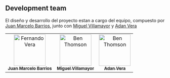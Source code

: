 <!-- # front-end-sfc
Examen primer parcial electiva III -->


## Development team

El diseño y desarrollo del proyecto estan a cargo del equipo,
compuesto por [Juan Marcelo Barrios](https://www.linkedin.com/in/juan-marcelo-barrios-rivas-b5aa29186/), junto con [Miguel Villamayor](https://www.linkedin.com/in/miguel-villamayor-547225181/) y [Adan Vera](https://www.linkedin.com/in/adanvera/) 

<table>
  <tr>
    <td align="center">
        <a href="https://github.com/jbarrios5">
            <img src="https://media-exp1.licdn.com/dms/image/C4D03AQHLNm_HywJCcw/profile-displayphoto-shrink_800_800/0/1619046076104?e=1669248000&v=beta&t=CUfitdGJSYJ7Y_5rBcy7F4iJ3fcohBOhUm36Mmhv8p0" width="100px;" alt="Fernando Vera"/><br />
                <sub><b>Juan Marcelo Barrios</b></sub></a></td>
    <td align="center"><a href="https://github.com/miguelvilla1997">
        <img src="https://media-exp1.licdn.com/dms/image/C4D03AQF7YhaXJpt36A/profile-displayphoto-shrink_200_200/0/1618859918760?e=1669248000&v=beta&t=xj-udVOicqnfDtDyhk78jDA2TrZ3zwDkTWQAHBPq8po" width="100px;" alt="Ben Thomson"/><br />
            <sub><b>Miguel Villamayor</b></sub></a></td>
    <td align="center"><a href="https://github.com/adanvera">
        <img src="https://avatars.githubusercontent.com/u/64652682?s=96&v=4" width="100px;" alt="Ben Thomson"/><br />
            <sub><b>Adan Vera</b></sub></a></td>
  </tr>
</table>
